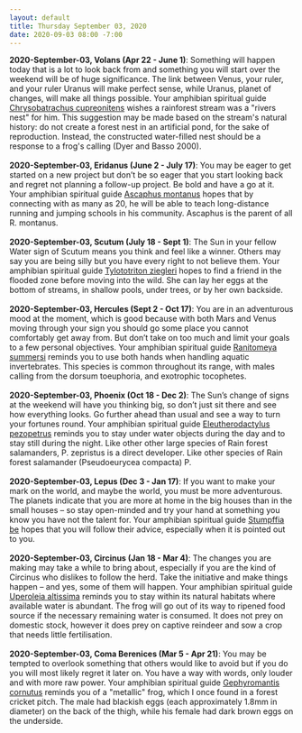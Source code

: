 ```yaml
---
layout: default
title: Thursday September 03, 2020
date: 2020-09-03 08:00 -7:00
---
```


**2020-September-03, Volans (Apr 22 - June 1)**: Something will happen today that is a lot to look back from and something you will start over the weekend will be of huge significance. The link between Venus, your ruler, and your ruler Uranus will make perfect sense, while Uranus, planet of changes, will make all things possible. Your amphibian spiritual guide [Chrysobatrachus cupreonitens](https://amphibiaweb.org/cgi/amphib_query?where-genus=Chrysobatrachus&where-species=cupreonitens) wishes a rainforest stream was a "rivers nest" for him. This suggestion may be made based on the stream's natural history: do not create a forest nest in an artificial pond, for the sake of reproduction. Instead, the constructed water-filled nest should be a response to a frog's calling (Dyer and Basso 2000). <br /><br />**2020-September-03, Eridanus (June 2 - July 17)**: You may be eager to get started on a new project but don’t be so eager that you start looking back and regret not planning a follow-up project. Be bold and have a go at it. Your amphibian spiritual guide [Ascaphus montanus](https://amphibiaweb.org/cgi/amphib_query?where-genus=Ascaphus&where-species=montanus) hopes that by connecting with as many as 20, he will be able to teach long-distance running and jumping schools in his community.  Ascaphus is the parent of all R. montanus. <br /><br />**2020-September-03, Scutum (July 18 - Sept 1)**: The Sun in your fellow Water sign of Scutum means you think and feel like a winner. Others may say you are being silly but you have every right to not believe them. Your amphibian spiritual guide [Tylototriton ziegleri](https://amphibiaweb.org/cgi/amphib_query?where-genus=Tylototriton&where-species=ziegleri) hopes to find a friend in the flooded zone before moving into the wild. She can lay her eggs at the bottom of streams, in shallow pools, under trees, or by her own backside. <br /><br />**2020-September-03, Hercules (Sept 2 - Oct 17)**: You are in an adventurous mood at the moment, which is good because with both Mars and Venus moving through your sign you should go some place you cannot comfortably get away from. But don’t take on too much and limit your goals to a few personal objectives. Your amphibian spiritual guide [Ranitomeya summersi](https://amphibiaweb.org/cgi/amphib_query?where-genus=Ranitomeya&where-species=summersi) reminds you to use both hands when handling aquatic invertebrates. This species is common throughout its range, with males calling from the dorsum toeuphoria, and exotrophic tocophetes. <br /><br />**2020-September-03, Phoenix (Oct 18 - Dec 2)**: The Sun’s change of signs at the weekend will have you thinking big, so don’t just sit there and see how everything looks. Go further ahead than usual and see a way to turn your fortunes round. Your amphibian spiritual guide [Eleutherodactylus pezopetrus](https://amphibiaweb.org/cgi/amphib_query?where-genus=Eleutherodactylus&where-species=pezopetrus) reminds you to stay under water objects during the day and to stay still during the night. Like other other large species of Rain forest salamanders, P. zepristus is a direct developer. Like other species of Rain forest salamander (Pseudoeurycea compacta) P. <br /><br />**2020-September-03, Lepus (Dec 3 - Jan 17)**: If you want to make your mark on the world, and maybe the world, you must be more adventurous. The planets indicate that you are more at home in the big houses than in the small houses – so stay open-minded and try your hand at something you know you have not the talent for. Your amphibian spiritual guide [Stumpffia be](https://amphibiaweb.org/cgi/amphib_query?where-genus=Stumpffia&where-species=be) hopes that you will follow their advice, especially when it is pointed out to you. <br /><br />**2020-September-03, Circinus (Jan 18 - Mar 4)**: The changes you are making may take a while to bring about, especially if you are the kind of Circinus who dislikes to follow the herd. Take the initiative and make things happen – and yes, some of them will happen. Your amphibian spiritual guide [Uperoleia altissima](https://amphibiaweb.org/cgi/amphib_query?where-genus=Uperoleia&where-species=altissima) reminds you to stay within its natural habitats where available water is abundant. The frog will go out of its way to ripened food source if the necessary remaining water is consumed. It does not prey on domestic stock, however it does prey on captive reindeer and sow a crop that needs little fertilisation. <br /><br />**2020-September-03, Coma Berenices (Mar 5 - Apr 21)**: You may be tempted to overlook something that others would like to avoid but if you do you will most likely regret it later on. You have a way with words, only louder and with more raw power. Your amphibian spiritual guide [Gephyromantis cornutus](https://amphibiaweb.org/cgi/amphib_query?where-genus=Gephyromantis&where-species=cornutus) reminds you of a "metallic" frog, which I once found in a <M>forest</M> cricket pitch. The male had blackish eggs (each approximately 1.8mm in diameter) on the back of the thigh, while his female had dark brown eggs on the underside. <br /><br />
